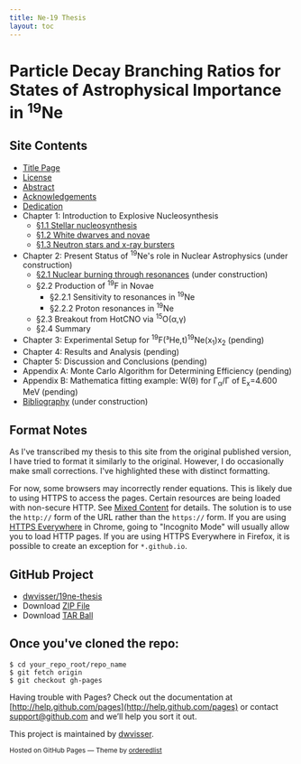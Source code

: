 ```yaml
---
title: Ne-19 Thesis
layout: toc
---
```


Particle Decay Branching Ratios for States of Astrophysical Importance in <sup>19</sup>Ne
=========================================================================================

Site Contents
-------------

* [Title Page]({{site.baseurl}}/title-page/)
* [License]({{site.baseurl}}/license/)
* [Abstract]({{site.baseurl}}/abstract/)
* [Acknowledgements]({{site.baseurl}}/acknowledgements/)
* [Dedication]({{site.baseurl}}/dedication/)
* Chapter 1: Introduction to Explosive Nucleosynthesis
    + [§1.1 Stellar nucleosynthesis]({{site.baseurl}}/1.1/)
    + [§1.2 White dwarves and novae]({{site.baseurl}}/1.2/)
    + [§1.3 Neutron stars and x-ray bursters]({{site.baseurl}}/1.3/)
* Chapter 2: Present Status of <sup>19</sup>Ne's role in Nuclear Astrophysics
  (under construction)
    + [§2.1 Nuclear burning through resonances]({{site.baseurl}}/2.1/) (under construction)
    + §2.2 Production of <sup>19</sup>F in Novae
        + §2.2.1 Sensitivity to resonances in <sup>19</sup>Ne
        + §2.2.2 Proton resonances in <sup>19</sup>Ne
    + §2.3 Breakout from HotCNO via 
      <span class="nowrap"><sup>15</sup>O(α,γ)</span>
    + §2.4 Summary
* Chapter 3: Experimental Setup for 
  <span class="nowrap"><sup>19</sup>F(³He,t)<sup>19</sup>Ne(x<sub>1</sub>)x<sub>2</sub></span>
  (pending)
* Chapter 4: Results and Analysis (pending)
* Chapter 5: Discussion and Conclusions (pending)
* Appendix A: Monte Carlo Algorithm for Determining Efficiency (pending)
* Appendix B: Mathematica fitting example: W(θ) for Γ<sub>α</sub>/Γ of
  E<sub>x</sub>=4.600 MeV (pending)
* [Bibliography]({{site.baseurl}}/bibliography/) (under construction)

Format Notes
------------
As I've transcribed my thesis to this site from the original published
version, I have tried to format it similarly to the original. However, I do
occasionally make small corrections. I've highlighted these with
<span class="correction">distinct formatting</span>.

For now, some browsers may incorrectly render equations. This is likely due
to using HTTPS to access the pages. Certain resources are being loaded with
non-secure HTTP. See [Mixed
Content](https://developer.mozilla.org/en-US/docs/Security/MixedContent)
for details. The solution is to use the `http://` form of the URL rather
than the `https://` form. If you are using [HTTPS
Everywhere](https://www.eff.org/https-everywhere) in Chrome, going to
"Incognito Mode" will usually allow you to load HTTP pages. If you
are using HTTPS Everywhere in Firefox, it is possible to create an exception
for `*.github.io`.

GitHub Project
--------------

* [dwvisser/19ne-thesis](https://github.com/dwvisser/19ne-thesis)
* Download [ZIP File](https://github.com/dwvisser/19ne-thesis/zipball/master)
* Download [TAR Ball](https://github.com/dwvisser/19ne-thesis/tarball/master)

Once you've cloned the repo:
----------------------------

    $ cd your_repo_root/repo_name
    $ git fetch origin
    $ git checkout gh-pages

Having trouble with Pages? Check out the documentation at 
[http://help.github.com/pages](http://help.github.com/pages) or contact 
[support@github.com](mailto:support@github.com) and we’ll help you sort it
out.

This project is maintained by [dwvisser](https://github.com/dwvisser).

<p><small>Hosted on GitHub Pages &mdash; Theme by 
  <a href="https://github.com/orderedlist">orderedlist</a></small></p>
